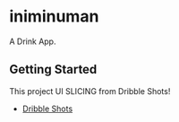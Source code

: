 # iniminuman

A Drink App.

## Getting Started

This project UI SLICING from Dribble Shots!

- [Dribble Shots](https://dribbble.com/shots/22678772-Drink-Store-App)
